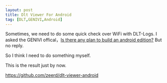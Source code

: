 ```yaml
---
layout: post
title: Dlt Viewer For Android
tag: [DLT,GENIVI,Android]
---
```


<!--break-->

Sometimes, we need to do some quick check over WiFi with DLT-Logs.
I asked the GENIVI offical，[Is there any plan to build an android edition?](https://github.com/GENIVI/dlt-viewer/issues/20) But no reply.

So I think I need to do something myself.

This is the result just by now.

https://github.com/zeerd/dlt-viewer-android
